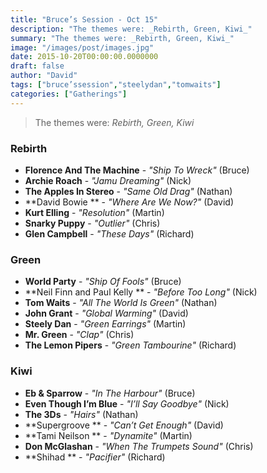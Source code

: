 ```yaml
---
title: "Bruce’s Session - Oct 15"
description: "The themes were: _Rebirth, Green, Kiwi_"
summary: "The themes were: _Rebirth, Green, Kiwi_"
image: "/images/post/images.jpg"
date: 2015-10-20T00:00:00.0000000
draft: false
author: "David"
tags: ["bruce’ssession","steelydan","tomwaits"]
categories: ["Gatherings"]
---
```

> The themes were: _Rebirth, Green, Kiwi_
### Rebirth
- **Florence And The Machine** - _"Ship To Wreck"_ (Bruce)
- **Archie Roach** - _"Jamu Dreaming"_ (Nick)
- **The Apples In Stereo** - _"Same Old Drag"_ (Nathan)
- **David Bowie ** - _"Where Are We Now?"_ (David)
- **Kurt Elling** - _"Resolution"_ (Martin)
- **Snarky Puppy** - _"Outlier"_ (Chris)
- **Glen Campbell** - _"These Days"_ (Richard)
### Green
- **World Party** - _"Ship Of Fools"_ (Bruce)
- **Neil Finn and Paul Kelly ** - _"Before Too Long"_ (Nick)
- **Tom Waits** - _"All The World Is Green"_ (Nathan)
- **John Grant** - _"Global Warming"_ (David)
- **Steely Dan** - _"Green Earrings"_ (Martin)
- **Mr. Green** - _"Clap"_ (Chris)
- **The Lemon Pipers** - _"Green Tambourine"_ (Richard)
### Kiwi
- **Eb & Sparrow** - _"In The Harbour"_ (Bruce)
- **Even Though I’m Blue** - _"I’ll Say Goodbye"_ (Nick)
- **The 3Ds** - _"Hairs"_ (Nathan)
- **Supergroove ** - _"Can’t Get Enough"_ (David)
- **Tami Neilson ** - _"Dynamite"_ (Martin)
- **Don McGlashan** - _"When The Trumpets Sound"_ (Chris)
- **Shihad ** - _"Pacifier"_ (Richard)
